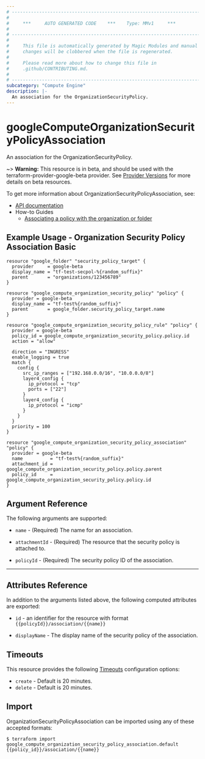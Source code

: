 ```yaml
---
# ----------------------------------------------------------------------------
#
#     ***     AUTO GENERATED CODE    ***    Type: MMv1     ***
#
# ----------------------------------------------------------------------------
#
#     This file is automatically generated by Magic Modules and manual
#     changes will be clobbered when the file is regenerated.
#
#     Please read more about how to change this file in
#     .github/CONTRIBUTING.md.
#
# ----------------------------------------------------------------------------
subcategory: "Compute Engine"
description: |-
  An association for the OrganizationSecurityPolicy.
---
```


# googleComputeOrganizationSecurityPolicyAssociation

An association for the OrganizationSecurityPolicy.

\~> **Warning:** This resource is in beta, and should be used with the terraform-provider-google-beta provider.
See [Provider Versions](https://terraform.io/docs/providers/google/guides/provider_versions.html) for more details on beta resources.

To get more information about OrganizationSecurityPolicyAssociation, see:

* [API documentation](https://cloud.google.com/compute/docs/reference/rest/beta/organizationSecurityPolicies/addAssociation)
* How-to Guides
  * [Associating a policy with the organization or folder](https://cloud.google.com/vpc/docs/using-firewall-policies#associate)

## Example Usage - Organization Security Policy Association Basic

```hcl
resource "google_folder" "security_policy_target" {
  provider     = google-beta
  display_name = "tf-test-secpol-%{random_suffix}"
  parent       = "organizations/123456789"
}

resource "google_compute_organization_security_policy" "policy" {
  provider = google-beta
  display_name = "tf-test%{random_suffix}"
  parent       = google_folder.security_policy_target.name
}

resource "google_compute_organization_security_policy_rule" "policy" {
  provider = google-beta
  policy_id = google_compute_organization_security_policy.policy.id
  action = "allow"

  direction = "INGRESS"
  enable_logging = true
  match {
    config {
      src_ip_ranges = ["192.168.0.0/16", "10.0.0.0/8"]
      layer4_config {
        ip_protocol = "tcp"
        ports = ["22"]
      }
      layer4_config {
        ip_protocol = "icmp"
      }
    }
  }
  priority = 100
}

resource "google_compute_organization_security_policy_association" "policy" {
  provider = google-beta
  name          = "tf-test%{random_suffix}"
  attachment_id = google_compute_organization_security_policy.policy.parent
  policy_id     = google_compute_organization_security_policy.policy.id
}
```

## Argument Reference

The following arguments are supported:

*   `name` -
    (Required)
    The name for an association.

*   `attachmentId` -
    (Required)
    The resource that the security policy is attached to.

*   `policyId` -
    (Required)
    The security policy ID of the association.

***

## Attributes Reference

In addition to the arguments listed above, the following computed attributes are exported:

*   `id` - an identifier for the resource with format `{{policyId}}/association/{{name}}`

*   `displayName` -
    The display name of the security policy of the association.

## Timeouts

This resource provides the following
[Timeouts](https://developer.hashicorp.com/terraform/plugin/sdkv2/resources/retries-and-customizable-timeouts) configuration options:

* `create` - Default is 20 minutes.
* `delete` - Default is 20 minutes.

## Import

OrganizationSecurityPolicyAssociation can be imported using any of these accepted formats:

```console
$ terraform import google_compute_organization_security_policy_association.default {{policy_id}}/association/{{name}}
```
